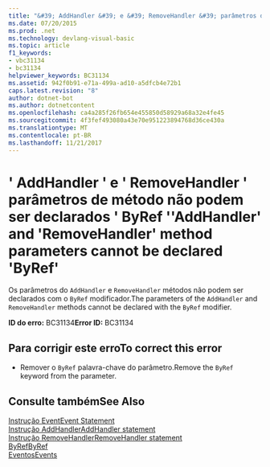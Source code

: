 ```yaml
---
title: "&#39; AddHandler &#39; e &#39; RemoveHandler &#39; parâmetros de método não podem ser declarados &#39; ByRef &#39;"
ms.date: 07/20/2015
ms.prod: .net
ms.technology: devlang-visual-basic
ms.topic: article
f1_keywords:
- vbc31134
- bc31134
helpviewer_keywords: BC31134
ms.assetid: 942f0b91-e71a-499a-ad10-a5dfcb4e72b1
caps.latest.revision: "8"
author: dotnet-bot
ms.author: dotnetcontent
ms.openlocfilehash: ca4a285f26fb654e455850d58929a68a32e4fe45
ms.sourcegitcommit: 4f3fef493080a43e70e951223894768d36ce430a
ms.translationtype: MT
ms.contentlocale: pt-BR
ms.lasthandoff: 11/21/2017
---
```

# <a name="39addhandler39-and-39removehandler39-method-parameters-cannot-be-declared-39byref39"></a><span data-ttu-id="6a206-102">&#39; AddHandler &#39; e &#39; RemoveHandler &#39; parâmetros de método não podem ser declarados &#39; ByRef &#39;</span><span class="sxs-lookup"><span data-stu-id="6a206-102">&#39;AddHandler&#39; and &#39;RemoveHandler&#39; method parameters cannot be declared &#39;ByRef&#39;</span></span>
<span data-ttu-id="6a206-103">Os parâmetros do `AddHandler` e `RemoveHandler` métodos não podem ser declarados com o `ByRef` modificador.</span><span class="sxs-lookup"><span data-stu-id="6a206-103">The parameters of the `AddHandler` and `RemoveHandler` methods cannot be declared with the `ByRef` modifier.</span></span>  
  
 <span data-ttu-id="6a206-104">**ID do erro:** BC31134</span><span class="sxs-lookup"><span data-stu-id="6a206-104">**Error ID:** BC31134</span></span>  
  
## <a name="to-correct-this-error"></a><span data-ttu-id="6a206-105">Para corrigir este erro</span><span class="sxs-lookup"><span data-stu-id="6a206-105">To correct this error</span></span>  
  
-   <span data-ttu-id="6a206-106">Remover o `ByRef` palavra-chave do parâmetro.</span><span class="sxs-lookup"><span data-stu-id="6a206-106">Remove the `ByRef` keyword from the parameter.</span></span>  
  
## <a name="see-also"></a><span data-ttu-id="6a206-107">Consulte também</span><span class="sxs-lookup"><span data-stu-id="6a206-107">See Also</span></span>  
 [<span data-ttu-id="6a206-108">Instrução Event</span><span class="sxs-lookup"><span data-stu-id="6a206-108">Event Statement</span></span>](../../visual-basic/language-reference/statements/event-statement.md)  
 [<span data-ttu-id="6a206-109">Instrução AddHandler</span><span class="sxs-lookup"><span data-stu-id="6a206-109">AddHandler statement</span></span>](~/docs/visual-basic/language-reference/statements/addhandler-statement.md)  
 [<span data-ttu-id="6a206-110">Instrução RemoveHandler</span><span class="sxs-lookup"><span data-stu-id="6a206-110">RemoveHandler statement</span></span>](~/docs/visual-basic/language-reference/statements/removehandler-statement.md)  
 [<span data-ttu-id="6a206-111">ByRef</span><span class="sxs-lookup"><span data-stu-id="6a206-111">ByRef</span></span>](../../visual-basic/language-reference/modifiers/byref.md)  
 [<span data-ttu-id="6a206-112">Eventos</span><span class="sxs-lookup"><span data-stu-id="6a206-112">Events</span></span>](../../visual-basic/programming-guide/language-features/events/index.md)
